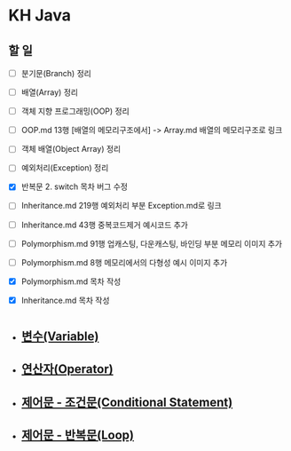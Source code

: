 # KH Java  
## 할 일
- [ ] 분기문(Branch) 정리
- [ ] 배열(Array) 정리
- [ ] 객체 지향 프로그래밍(OOP) 정리
- [ ] OOP.md 13행 [배열의 메모리구조에서] -> Array.md 배열의 메모리구조로 링크
- [ ] 객체 배열(Object Array) 정리
- [ ] 예외처리(Exception) 정리
- [x] 반복문 2. switch 목차 버그 수정
- [ ] Inheritance.md 219행 예외처리 부분 Exception.md로 링크
- [ ] Inheritance.md 43행 중복코드제거 예시코드 추가
- [ ] Polymorphism.md 91행 업캐스팅, 다운캐스팅, 바인딩 부분 메모리 이미지 추가
- [ ] Polymorphism.md 8행 메모리에서의 다형성 예시 이미지 추가
- [x] Polymorphism.md 목차 작성
- [x] Inheritance.md 목차 작성


#

- ## [변수(Variable)](/summary/Vraiable.md)
- ## [연산자(Operator)](/summary/Operator.md)
- ## [제어문 - 조건문(Conditional Statement)](/summary/Condition.md)
- ## [제어문 - 반복문(Loop)](/summary/Loop.md)
